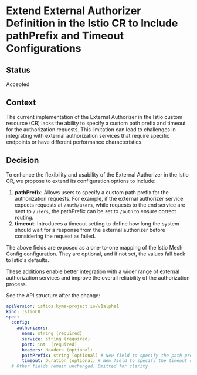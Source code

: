 # Extend External Authorizer Definition in the Istio CR to Include pathPrefix and Timeout Configurations

## Status
<!--- Specify the current state of the ADR, such as whether it is proposed, accepted, rejected, deprecated, superseded, etc. -->
Accepted

## Context
<!--- Describe the issue or problem that is motivating this decision or change. -->
The current implementation of the External Authorizer in the Istio custom resource (CR) lacks the ability to specify a custom path prefix and timeout for the authorization requests.
This limitation can lead to challenges in integrating with external authorization services that require specific endpoints or have different performance characteristics.

## Decision
<!--- Explain the proposed change or action and the reason behind it. -->
To enhance the flexibility and usability of the External Authorizer in the Istio CR, we propose to extend its configuration options to include:
1. **pathPrefix**: Allows users to specify a custom path prefix for the authorization requests. For example, if the external authorizer service expects requests at `/auth/users`, while requests to the end service are sent to `/users`, the pathPrefix can be set to `/auth` to ensure correct routing.
2. **timeout**: Introduces a timeout setting to define how long the system should wait for a response from the external authorizer before considering the request as failed.

The above fields are exposed as a one-to-one mapping of the Istio Mesh Config configuration. They are optional, and if not set, the values fall back to Istio's defaults.

These additions enable better integration with a wider range of external authorization services and improve the overall reliability of the authorization process.

See the API structure after the change:
```yaml
apiVersion: istios.kyma-project.io/v1alpha1
kind: IstioCR
spec:
  config:
    authorizers:
      name: string (required)
      service: string (required)
      port: int  (required)
      headers: Headers (optional)
      pathPrefix: string (optional) # New field to specify the path prefix for the authorization requests
      timeout: Duration (optional) # New field to specify the timeout duration for the authorization requests
  # Other fields remain unchanged. Omitted for clarity
```
